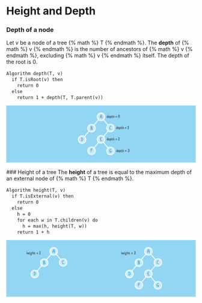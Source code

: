 # Height and Depth

### Depth of a node
Let *v* be a node of a tree {% math %} T {% endmath %}. The **depth** of {% math %} v {% endmath %} is the number of ancestors of {% math %} v {% endmath %}, excluding {% math %} v {% endmath %} itself. The depth of the root is 0.

```
Algorithm depth(T, v)
  if T.isRoot(v) then
    return 0
  else
    return 1 + depth(T, T.parent(v))
```

![Depth of a node](assets/depth-wide.png)

### Height of a tree
The **height** of a tree is equal to the maximum depth of an external node of {% math %} T {% endmath %}.

```
Algorithm height(T, v)
  if T.isExternal(v) then
    return 0
  else
    h = 0
    for each w in T.children(v) do
      h = max(h, height(T, w))
    return 1 + h
```

![Height of a tree](assets/height-wide.png)